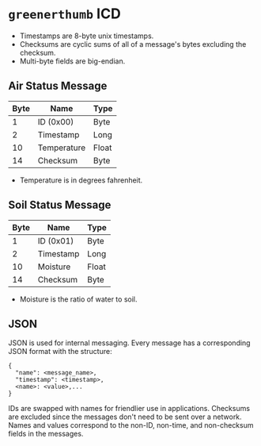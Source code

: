 # `greenerthumb` ICD

* Timestamps are 8-byte unix timestamps.
* Checksums are cyclic sums of all of a message's bytes excluding the checksum.
* Multi-byte fields are big-endian.

## Air Status Message

| Byte | Name        | Type  |
| ---- | ----------- | ----- |
| 1    | ID (0x00)   | Byte  |
| 2    | Timestamp   | Long  |
| 10   | Temperature | Float |
| 14   | Checksum    | Byte  |

* Temperature is in degrees fahrenheit.

## Soil Status Message

| Byte | Name      | Type   |
| ---- | --------- | ------ |
| 1    | ID (0x01) | Byte   |
| 2    | Timestamp | Long   |
| 10   | Moisture  | Float  |
| 14   | Checksum  | Byte   |

* Moisture is the ratio of water to soil.

## JSON

JSON is used for internal messaging. Every message has a corresponding JSON
format with the structure:

```
{
  "name": <message_name>,
  "timestamp": <timestamp>,
  <name>: <value>,...
}
```

IDs are swapped with names for friendlier use in applications. Checksums are
excluded since the messages don't need to be sent over a network. Names and
values correspond to the non-ID, non-time, and non-checksum fields in the
messages.
